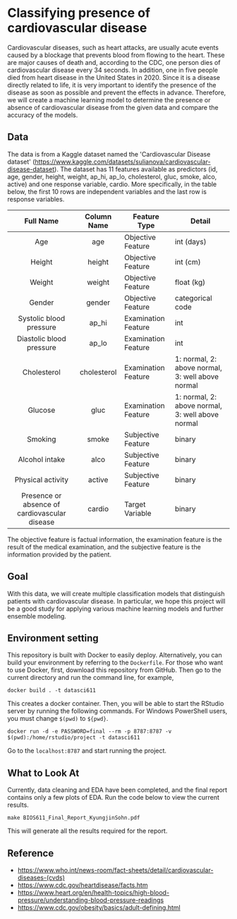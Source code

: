 # Classifying presence of cardiovascular disease

Cardiovascular diseases, such as heart attacks, are usually acute events caused by a blockage that prevents blood from flowing to the heart. These are major causes of death and, according to the CDC, one person dies of cardiovascular disease every 34 seconds. In addition, one in five people died from heart disease in the United States in 2020. Since it is a disease directly related to life, it is very important to identify the presence of the disease as soon as possible and prevent the effects in advance. Therefore, we will create a machine learning model to determine the presence or absence of cardiovascular disease from the given data and compare the accuracy of the models.

## Data
The data is from a Kaggle dataset named the 'Cardiovascular Disease dataset' (https://www.kaggle.com/datasets/sulianova/cardiovascular-disease-dataset). The dataset has 11 features available as predictors (id, age, gender, height, weight, ap_hi, ap_lo, cholesterol, gluc, smoke, alco, active) and one response variable, cardio. More specifically, in the table below, the first 10 rows are independent variables and the last row is response variables.

| Full Name | Column Name | Feature Type | Detail |
| :-----: | :----: | ------ | ----------- |
| Age | age | Objective Feature | int (days) |
| Height | height | Objective Feature | int (cm) |
| Weight | weight | Objective Feature | float (kg) |
| Gender | gender | Objective Feature | categorical code |
| Systolic blood pressure | ap_hi | Examination Feature | int |
| Diastolic blood pressure | ap_lo | Examination Feature | int |
| Cholesterol | cholesterol | Examination Feature | 1: normal, 2: above normal, 3: well above normal |
| Glucose | gluc | Examination Feature | 1: normal, 2: above normal, 3: well above normal |
| Smoking | smoke | Subjective Feature | binary |
| Alcohol intake | alco | Subjective Feature | binary |
| Physical activity | active | Subjective Feature | binary |
| Presence or absence of cardiovascular disease | cardio | Target Variable | binary |

The objective feature is factual information, the examination feature is the result of the medical examination, and the subjective feature is the information provided by the patient.

## Goal
With this data, we will create multiple classification models that distinguish patients with cardiovascular disease.  In particular, we hope this project will be a good study for applying various machine learning models and further ensemble modeling.

## Environment setting
This repository is built with Docker to easily deploy. Alternatively, you can build your environment by referring to the `Dockerfile`. For those who want to use Docker, first, download this repository from GitHub. Then go to the current directory and run the command line, for example,
```
docker build . -t datasci611
```

This creates a docker container. Then, you will be able to start the RStudio server by running the following commands. For Windows PowerShell users, you must change `$(pwd)` to `${pwd}`.
```
docker run -d -e PASSWORD=final --rm -p 8787:8787 -v $(pwd):/home/rstudio/project -t datasci611
```

Go to the `localhost:8787` and start running the project.

## What to Look At
Currently, data cleaning and EDA have been completed, and the final report contains only a few plots of EDA. Run the code below to view the current results.
```
make BIOS611_Final_Report_KyungjinSohn.pdf
```
This will generate all the results required for the report.

## Reference
* https://www.who.int/news-room/fact-sheets/detail/cardiovascular-diseases-(cvds)
* https://www.cdc.gov/heartdisease/facts.htm
* https://www.heart.org/en/health-topics/high-blood-pressure/understanding-blood-pressure-readings
* https://www.cdc.gov/obesity/basics/adult-defining.html
